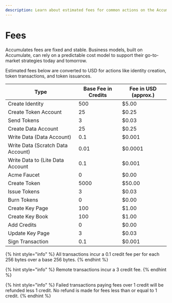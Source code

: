 ```yaml
---
description: Learn about estimated fees for common actions on the Accumulate Protocol.
---
```


# Fees

Accumulates fees are fixed and stable. Business models, built on Accumulate, can rely on a predictable cost model to support their go-to-market strategies today and tomorrow.

Estimated fees below are converted to USD for actions like identity creation, token transactions, and token issuances.

<table>
    <thead>
        <tr>
            <th>Type</th>
            <th data-type="number">Base Fee in Credits</th>
            <th>Fee in USD (approx.)</th>
        </tr>
    </thead>
    <tbody>
        <tr><td>Create Identity</td><td>500</td><td>$5.00</td></tr>
        <tr><td>Create Token Account</td><td>25</td><td>$0.25</td></tr>
        <tr><td>Send Tokens</td><td>3</td><td>$0.03</td></tr>
        <tr><td>Create Data Account</td><td>25</td><td>$0.25</td></tr>
        <tr><td>Write Data (Data Account)</td><td>0.1</td><td>$0.001</td></tr>
        <tr><td>Write Data (Scratch Data Account)</td><td>0.01</td><td>$0.0001</td></tr>
        <tr><td>Write Data to (Lite Data Account</td><td>0.1</td><td>$0.001</td></tr>
        <tr><td>Acme Faucet</td><td>0</td><td>$0.00</td></tr>
        <tr><td>Create Token</td><td>5000</td><td>$50.00</td></tr>
        <tr><td>Issue Tokens</td><td>3</td><td>$0.03</td></tr>
        <tr><td>Burn Tokens</td><td>0</td><td>$0.00</td></tr>
        <tr><td>Create Key Page</td><td>100</td><td>$1.00</td></tr>
        <tr><td>Create Key Book</td><td>100</td><td>$1.00</td></tr>
        <tr><td>Add Credits</td><td>0</td><td>$0.00</td></tr>
        <tr><td>Update Key Page</td><td>3</td><td>$0.03</td></tr>
        <tr><td>Sign Transaction</td><td>0.1</td><td>$0.001</td></tr>
    </tbody>
</table>

{% hint style="info" %}
All transactions incur a 0.1 credit fee per for each 256 bytes over a base 256 bytes.
{% endhint %}

{% hint style="info" %}
Remote transactions incur a 3 credit fee.
{% endhint %}

{% hint style="info" %}
Failed transactions paying fees over 1 credit will be refunded less 1 credit.  No refund is made for fees less than or equal to 1 credit.
{% endhint %}
